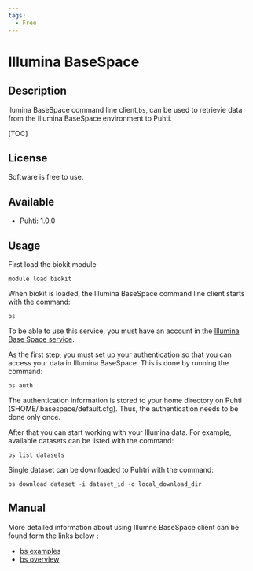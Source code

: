 ```yaml
---
tags:
  - Free
---
```


# Illumina BaseSpace

## Description

llumina BaseSpace command line client,`bs`, can be used to retrievie data from the Illumina BaseSpace environment to Puhti.

[TOC]

## License

Software is free to use.

## Available

*    Puhti: 1.0.0 

## Usage
First load the biokit module
```text
module load biokit
```

When biokit is loaded, the Illumina BaseSpace command line client starts with the command:
```text
bs
```

To be able to use this service, you must have an account in the [Illumina Base Space service](https://emea.illumina.com/products/by-type/informatics-products/basespace-sequence-hub.html).

As the first step, you must set up your authentication so that you can access your data in Illumina BaseSpace. 
This is done by running the command:
```text
bs auth
```

The authentication information is stored to your home directory on Puhti
($HOME/.basespace/default.cfg). Thus, the authentication needs to be done only
once.

After that you can start working with your Illumina data. For example, available datasets can be listed with the command:
```text
bs list datasets
```

Single dataset can be downloaded to Puhtri with the command:
```text
bs download dataset -i dataset_id -o local_download_dir
```

## Manual

More detailed information about using Illumne BaseSpace client can be found form the links below :

*   [bs examples](https://developer.basespace.illumina.com/docs/content/documentation/cli/cli-examples)
*   [bs overview](https://developer.basespace.illumina.com/docs/content/documentation/cli/cli-overview)


